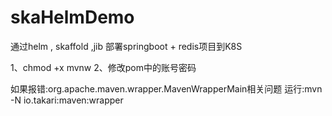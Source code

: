 # skaHelmDemo

通过helm , skaffold ,jib 部署springboot + redis项目到K8S

1、chmod +x mvnw
2、修改pom中的账号密码

如果报错:org.apache.maven.wrapper.MavenWrapperMain相关问题 
运行:mvn -N io.takari:maven:wrapper